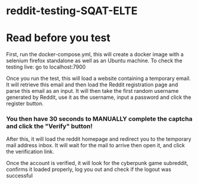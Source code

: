 # reddit-testing-SQAT-ELTE

# Read before you test

First, run the docker-compose.yml, this will create a docker image with a selenium firefox standalone as well as an Ubuntu machine.
To check the testing live: go to localhost:7900

Once you run the test, this will load a website containing a temporary email. It will retrieve this email and then load the Reddit registration page and parse this email as an input.
It will then take the first random username generated by Reddit, use it as the username, input a password and click the register button.

### You then have 30 seconds to MANUALLY complete the captcha and click the "Verify" button!

After this, it will load the reddit homepage and redirect you to the temporary mail address inbox.
It will wait for the mail to arrive then open it, and click the verification link.

Once the account is verified, it will look for the cyberpunk game subreddit, confirms it loaded properly, log you out and check if the logout was successful
